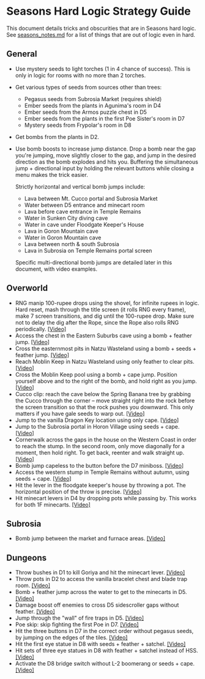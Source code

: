 # Seasons Hard Logic Strategy Guide

This document details tricks and obscurities that are in Seasons hard logic.
See
[seasons_notes.md](https://github.com/jangler/oracles-randomizer/blob/doc/seasons_notes.md)
for a list of things that are out of logic even in hard.

## General

- Use mystery seeds to light torches (1 in 4 chance of success). This is only
  in logic for rooms with no more than 2 torches.
- Get various types of seeds from sources other than trees:
	- Pegasus seeds from Subrosia Market (requires shield)
	- Ember seeds from the plants in Agunima's room in D4
	- Ember seeds from the Armos puzzle chest in D5
	- Ember seeds from the plants in the first Poe Sister's room in D7
	- Mystery seeds from Frypolar's room in D8
- Get bombs from the plants in D2.
- Use bomb boosts to increase jump distance. Drop a bomb near the gap you're
  jumping, move slightly closer to the gap, and jump in the desired direction
  as the bomb explodes and hits you. Buffering the simultaneous jump +
  directional input by holding the relevant buttons while closing a menu makes
  the trick easier.

  Strictly horizontal and vertical bomb jumps include:
	- Lava between Mt. Cucco portal and Subrosia Market
	- Water between D5 entrance and minecart room
	- Lava before cave entrance in Temple Remains
	- Water in Sunken City diving cave
	- Water in cave under Floodgate Keeper's House
	- Lava in Goron Mountain cave
	- Water in Goron Mountain cave
	- Lava between north & south Subrosia
	- Lava in Subrosia on Temple Remains portal screen

  Specific multi-directional bomb jumps are detailed later in this document,
  with video examples.

## Overworld

- RNG manip 100-rupee drops using the shovel, for infinite rupees in logic.
  Hard reset, mash through the title screen (it rolls RNG every frame), make 7
  screen transitions, and dig until the 100-rupee drop. Make sure not to delay
  the dig after the Rope, since the Rope also rolls RNG periodically.
  [[Video]](https://streamable.com/dlyvy)
- Access the chest in the Eastern Suburbs cave using a bomb + feather jump.
  [[Video]](https://streamable.com/s2xdt)
- Cross the easternmost pits in Natzu Wasteland using a bomb + seeds + feather
  jump. [[Video]](https://streamable.com/42bkt)
- Reach Moblin Keep in Natzu Wasteland using only feather to clear pits.
  [[Video]](https://streamable.com/e9okj)
- Cross the Moblin Keep pool using a bomb + cape jump. Position yourself above
  and to the right of the bomb, and hold right as you jump.
  [[Video]](https://streamable.com/wr5dy)
- Cucco clip: reach the cave below the Spring Banana tree by grabbing the Cucco
  through the corner – move straight right into the rock before the screen
  transition so that the rock pushes you downward. This only matters if you
  have gale seeds to warp out.
  [[Video]](https://gfycat.com/negativeclumsyafricanfisheagle)
- Jump to the vanilla Dragon Key location using only cape.
  [[Video]](https://streamable.com/8tpnt)
- Jump to the Subrosia portal in Horon Village using seeds + cape.
  [[Video]](https://streamable.com/25q2a)
- Cornerwalk across the gaps in the house on the Western Coast in order to
  reach the stump. In the second room, only move diagonally for a moment, then
  hold right. To get back, reenter and walk straight up.
  [[Video]](https://streamable.com/1occ3)
- Bomb jump capeless to the button before the D7 miniboss.
  [[Video]](https://clips.twitch.tv/CloudyGoodReubenOneHand)
- Access the western stump in Temple Remains without autumn, using seeds +
  cape. [[Video]](https://streamable.com/6u65g)
- Hit the lever in the floodgate keeper's house by throwing a pot. The
  horizontal position of the throw is precise.
  [[Video]](https://clips.twitch.tv/ExpensiveAbnegateMoonFUNgineer)
- Hit minecart levers in D4 by dropping pots while passing by. This works for
  both 1F minecarts.
  [[Video]](https://clips.twitch.tv/LaconicYawningPresidentFUNgineer)

## Subrosia

- Bomb jump between the market and furnace areas.
  [[Video]](https://streamable.com/gqsnx)

## Dungeons

- Throw bushes in D1 to kill Goriya and hit the minecart lever.
  [[Video]](https://streamable.com/798g1)
- Throw pots in D2 to access the vanilla bracelet chest and blade trap room.
  [[Video]](https://streamable.com/tp6cz)
- Bomb + feather jump across the water to get to the minecarts in D5.
  [[Video]](https://streamable.com/pehqq)
- Damage boost off enemies to cross D5 sidescroller gaps without feather.
  [[Video]](https://streamable.com/pxe10)
- Jump through the "wall" of fire traps in D5.
  [[Video]](https://streamable.com/yxrae)
- Poe skip: skip fighting the first Poe in D7.
  [[Video]](https://streamable.com/ztzsh)
- Hit the three buttons in D7 in the correct order without pegasus seeds, by
  jumping on the edges of the tiles.
  [[Video]](https://streamable.com/q7gnh)
- Hit the first eye statue in D8 with seeds + feather + satchel.
  [[Video]](https://streamable.com/jle4o)
- Hit sets of three eye statues in D8 with feather + satchel instead of HSS.
  [[Video]](https://streamable.com/k0hj5)
- Activate the D8 bridge switch without L-2 boomerang or seeds + cape.
  [[Video]](https://streamable.com/jtpr6)
